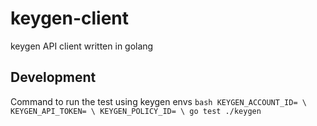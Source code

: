 # keygen-client
keygen API client written in golang

## Development

Command to run the test using keygen envs
    ```bash
    KEYGEN_ACCOUNT_ID= \
    KEYGEN_API_TOKEN= \
    KEYGEN_POLICY_ID= \
    go test ./keygen
    ```
